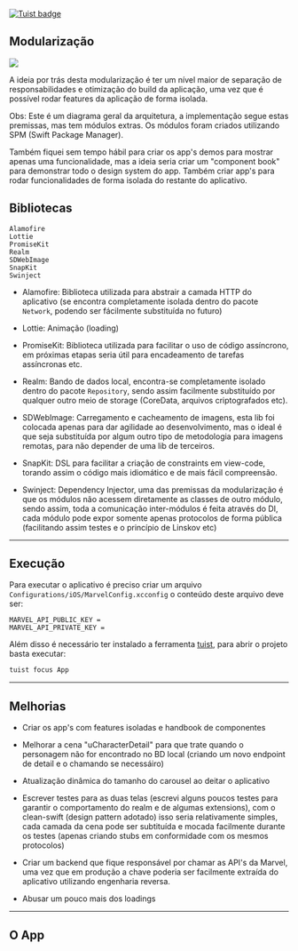 [![Tuist badge](https://img.shields.io/badge/Powered%20by-Tuist-blue)](https://tuist.io)


## Modularização
[![](https://mermaid.ink/img/eyJjb2RlIjoiZ3JhcGggVEQ7XG5cbkFbW0FwcF1dO1xuQltBcHBDb3JlXTtcbkNbQXBwQ29yZVVJXTtcbkRbRmVhdHVyZV07XG5IW1tVSURlbW9dXTtcbkpbW0ZlYXR1cmVEZW1vXV07XG5LW05ldHdvcmtdO1xuTFtSZXBvc2l0b3J5XTtcblxuQi0tPkM7XG5DLS0-RDtcbkQtLT5BO1xuQy0tPkg7XG5ELS0-SjtcbkwtLT5EO1xuSy0tPkw7XG5CLS0-SztcbiIsIm1lcm1haWQiOnt9LCJ1cGRhdGVFZGl0b3IiOmZhbHNlfQ)](https://mermaid-js.github.io/mermaid-live-editor/#/edit/eyJjb2RlIjoiZ3JhcGggVEQ7XG5cbkFbW0FwcF1dO1xuQltBcHBDb3JlXTtcbkNbQXBwQ29yZVVJXTtcbkRbRmVhdHVyZV07XG5IW1tVSURlbW9dXTtcbkpbW0ZlYXR1cmVEZW1vXV07XG5LW05ldHdvcmtdO1xuTFtSZXBvc2l0b3J5XTtcblxuQi0tPkM7XG5DLS0-RDtcbkQtLT5BO1xuQy0tPkg7XG5ELS0-SjtcbkwtLT5EO1xuSy0tPkw7XG5CLS0-SztcbiIsIm1lcm1haWQiOnt9LCJ1cGRhdGVFZGl0b3IiOmZhbHNlfQ)


A ideia por trás desta modularização é ter um nível maior de separação de responsabilidades e otimização do build da aplicação, uma vez que é possível rodar features da aplicação de forma isolada.

Obs: Este é um diagrama geral da arquitetura, a implementação segue estas premissas, mas tem módulos extras. Os módulos foram criados utilizando SPM (Swift Package Manager).

Também fiquei sem tempo hábil para criar os app's demos para mostrar apenas uma funcionalidade, mas a ideia seria criar um "component book" para demonstrar todo o design system do app. Também criar app's para rodar funcionalidades de forma isolada do restante do aplicativo.

## Bibliotecas

```
Alamofire
Lottie
PromiseKit
Realm
SDWebImage
SnapKit
Swinject
```

* Alamofire: Biblioteca utilizada para abstrair a camada HTTP do aplicativo (se encontra completamente isolada dentro do pacote `Network`, podendo ser fácilmente substituída no futuro)

* Lottie: Animação (loading)

* PromiseKit: Biblioteca utilizada para facilitar o uso de código assíncrono, em próximas etapas seria útil para encadeamento de tarefas assíncronas etc.

* Realm: Bando de dados local, encontra-se completamente isolado dentro do pacote `Repository`, sendo assim facilmente substituído por qualquer outro meio de storage (CoreData, arquivos criptografados etc).

* SDWebImage: Carregamento e cacheamento de imagens, esta lib foi colocada apenas para dar agilidade ao desenvolvimento, mas o ideal é que seja substituída por algum outro tipo de metodologia para imagens remotas, para não depender de uma lib de terceiros.

* SnapKit: DSL para facilitar a criação de constraints em view-code, torando assim o código mais idiomático e de mais fácil compreensão.

* Swinject: Dependency Injector, uma das premissas da modularização é que os módulos não acessem diretamente as classes de outro módulo, sendo assim, toda a comunicação inter-módulos é feita através do DI, cada módulo pode expor somente apenas protocolos de forma pública (facilitando assim testes e o princípio de Linskov etc)

--------------


## Execução

Para executar o aplicativo é preciso criar um arquivo `Configurations/iOS/MarvelConfig.xcconfig` o conteúdo deste arquivo deve ser:

```
MARVEL_API_PUBLIC_KEY =
MARVEL_API_PRIVATE_KEY =
```

Além disso é necessário ter instalado a ferramenta [tuist](https://tuist.io/), para abrir o projeto basta executar:

```bash
tuist focus App
```

-------------

## Melhorias

* Criar os app's com features isoladas e handbook de componentes

* Melhorar a cena "uCharacterDetail" para que trate quando o personagem não for encontrado no BD local (criando um novo endpoint de detail e o chamando se necessáiro)

* Atualização dinâmica do tamanho do carousel ao deitar o aplicativo

* Escrever testes para as duas telas (escrevi alguns poucos testes para garantir o comportamento do realm e de algumas extensions), com o clean-swift (design pattern adotado) isso seria relativamente simples, cada camada da cena pode ser subtituída e mocada facilmente durante os testes (apenas criando stubs em conformidade com os mesmos protocolos)

* Criar um backend que fique responsável por chamar as API's da Marvel, uma vez que em produção a chave poderia ser facilmente extraída do aplicativo utilizando engenharia reversa.

* Abusar um pouco mais dos loadings

------------

## O App


